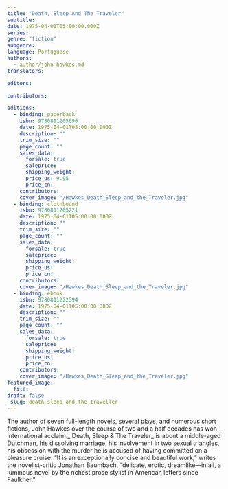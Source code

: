 ```yaml
---
title: "Death, Sleep And The Traveler"
subtitle:
date: 1975-04-01T05:00:00.000Z
series:
genre: "fiction"
subgenre:
language: Portuguese
authors:
  - author/john-hawkes.md
translators:

editors:

contributors:

editions:
  - binding: paperback
    isbn: 9780811205696
    date: 1975-04-01T05:00:00.000Z
    description: ""
    trim_size: ""
    page_count: ""
    sales_data:
      forsale: true
      saleprice:
      shipping_weight:
      price_us: 9.95
      price_cn:
    contributors:
    cover_image: "/Hawkes_Death_Sleep_and_the_Traveler.jpg"
  - binding: clothbound
    isbn: 9780811205221
    date: 1975-04-01T05:00:00.000Z
    description: ""
    trim_size: ""
    page_count: ""
    sales_data:
      forsale: true
      saleprice:
      shipping_weight:
      price_us:
      price_cn:
    contributors:
    cover_image: "/Hawkes_Death_Sleep_and_the_Traveler.jpg"
  - binding: ebook
    isbn: 9780811222594
    date: 1975-04-01T05:00:00.000Z
    description: ""
    trim_size: ""
    page_count: ""
    sales_data:
      forsale: true
      saleprice:
      shipping_weight:
      price_us:
      price_cn:
    contributors:
    cover_image: "/Hawkes_Death_Sleep_and_the_Traveler.jpg"
featured_image:
  file:
draft: false
_slug: death-sleep-and-the-traveller
---
```


The author of seven full-length novels, several plays, and numerous short fictions, John Hawkes over the course of two and a half decades has won international acclaim._ Death, Sleep & The Traveler_ is about a middle-aged Dutchman, his dissolving marriage, his involvement in two sexual triangles, his obsession with the murder he is accused of having committed on a pleasure cruise. “It is an exceptionally concise and beautiful work,” writes the novelist-critic Jonathan Baumbach, “delicate, erotic, dreamlike—in all, a luminous novel by the richest prose stylist in American letters since Faulkner.”

